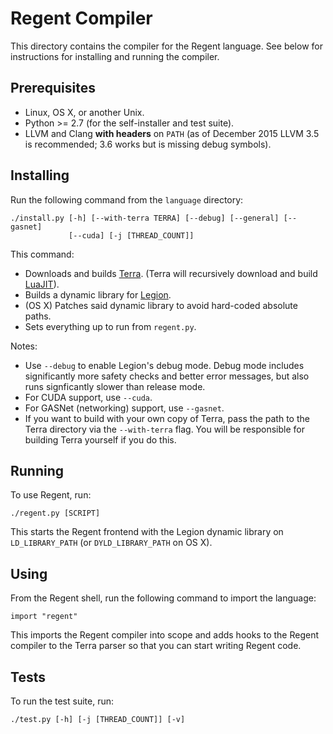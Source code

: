 # Regent Compiler

This directory contains the compiler for the Regent language. See
below for instructions for installing and running the compiler.

## Prerequisites

  * Linux, OS X, or another Unix.
  * Python >= 2.7 (for the self-installer and test suite).
  * LLVM and Clang **with headers** on `PATH` (as of December 2015
    LLVM 3.5 is recommended; 3.6 works but is missing debug symbols).

## Installing

Run the following command from the `language` directory:

    ./install.py [-h] [--with-terra TERRA] [--debug] [--general] [--gasnet]
                 [--cuda] [-j [THREAD_COUNT]]

This command:

  * Downloads and builds [Terra](http://terralang.org/). (Terra will
    recursively download and build [LuaJIT](http://luajit.org/)).
  * Builds a dynamic library for [Legion](http://legion.stanford.edu/).
  * (OS X) Patches said dynamic library to avoid hard-coded absolute paths.
  * Sets everything up to run from `regent.py`.

Notes:

  * Use `--debug` to enable Legion's debug mode. Debug mode includes
    significantly more safety checks and better error messages, but
    also runs signficantly slower than release mode.
  * For CUDA support, use `--cuda`.
  * For GASNet (networking) support, use `--gasnet`.
  * If you want to build with your own copy of Terra, pass the path to
    the Terra directory via the `--with-terra` flag. You will be
    responsible for building Terra yourself if you do this.

## Running

To use Regent, run:

    ./regent.py [SCRIPT]

This starts the Regent frontend with the Legion dynamic library on
`LD_LIBRARY_PATH` (or `DYLD_LIBRARY_PATH` on OS X).

## Using

From the Regent shell, run the following command to import the
language:

    import "regent"

This imports the Regent compiler into scope and adds hooks to the
Regent compiler to the Terra parser so that you can start writing
Regent code.

## Tests

To run the test suite, run:

    ./test.py [-h] [-j [THREAD_COUNT]] [-v]
